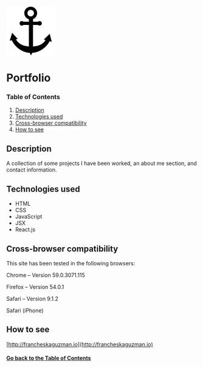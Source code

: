 ![Portfolio under the sea...](./front-end/public/images/logo/anchor-black.png)

# <a name="project">Portfolio</a>

### Table of Contents

1. [Description](#description)
2. [Technologies used](#technologies)
3. [Cross-browser compatibility](#compatibility)
4. [How to see](#site)

## <a name="description">Description</a>

A collection of some projects I have been worked, an about me section, and contact information.

## <a name="technologies">Technologies used</a>

* HTML
* CSS
* JavaScript
* JSX
* React.js

## <a name="compatibility">Cross-browser compatibility</a>

This site has been tested in the following browsers:

Chrome – Version 59.0.3071.115 

Firefox – Version 54.0.1

Safari – Version 9.1.2

Safari (iPhone)

## <a name="site">How to see</a>

[http://francheskaguzman.io](http://francheskaguzman.io)

#### [Go back to the Table of Contents](#project)